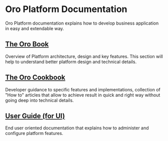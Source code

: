 # Oro Platform Documentation

Oro Platform documentation explains how to develop business application in easy and extendable way.

## [The Oro Book](./book/index.rst)

Overview of Platform architecture, design and key features.
This section will help to understand better platform design and technical details.

## [The Oro Cookbook](./cookbook/index.rst)

Developer guidance to specific features and implementations, collection of "How to" articles that allow
to achieve result in quick and right way without going deep into technical details.

## [User Guide (for UI)](./user_guide/index.rst)

End user oriented documentation that explains how to administer and configure platform features.
